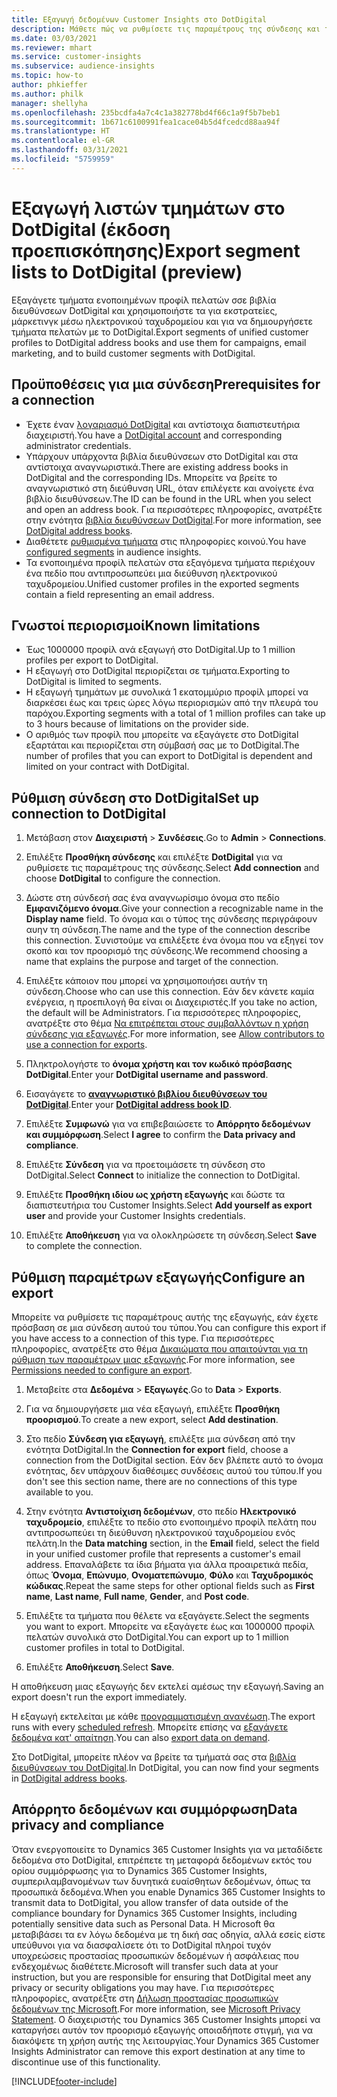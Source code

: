 ```yaml
---
title: Εξαγωγή δεδομένων Customer Insights στο DotDigital
description: Μάθετε πώς να ρυθμίσετε τις παραμέτρους της σύνδεσης και της εξαγωγής στο DotDigital.
ms.date: 03/03/2021
ms.reviewer: mhart
ms.service: customer-insights
ms.subservice: audience-insights
ms.topic: how-to
author: phkieffer
ms.author: philk
manager: shellyha
ms.openlocfilehash: 235bcdfa4a7c4c1a382778bd4f66c1a9f5b7beb1
ms.sourcegitcommit: 1b671c6100991fea1cace04b5d4fcedcd88aa94f
ms.translationtype: HT
ms.contentlocale: el-GR
ms.lasthandoff: 03/31/2021
ms.locfileid: "5759959"
---
```

# <a name="export-segment-lists-to-dotdigital-preview"></a><span data-ttu-id="186b4-103">Εξαγωγή λιστών τμημάτων στο DotDigital (έκδοση προεπισκόπησης)</span><span class="sxs-lookup"><span data-stu-id="186b4-103">Export segment lists to DotDigital (preview)</span></span>

<span data-ttu-id="186b4-104">Εξαγάγετε τμήματα ενοποιημένων προφίλ πελατών σσε βιβλία διευθύνσεων DotDigital και χρησιμοποιήστε τα για εκστρατείες, μάρκετινγκ μέσω ηλεκτρονικού ταχυδρομείου και για να δημιουργήσετε τμήματα πελατών με το DotDigital.</span><span class="sxs-lookup"><span data-stu-id="186b4-104">Export segments of unified customer profiles to DotDigital address books and use them for campaigns, email marketing, and to build customer segments with DotDigital.</span></span> 

## <a name="prerequisites-for-a-connection"></a><span data-ttu-id="186b4-105">Προϋποθέσεις για μια σύνδεση</span><span class="sxs-lookup"><span data-stu-id="186b4-105">Prerequisites for a connection</span></span>

-   <span data-ttu-id="186b4-106">Έχετε έναν [λογαριασμό DotDigital](https://dotdigital.com/) και αντίστοιχα διαπιστευτήρια διαχειριστή.</span><span class="sxs-lookup"><span data-stu-id="186b4-106">You have a [DotDigital account](https://dotdigital.com/) and corresponding administrator credentials.</span></span>
-   <span data-ttu-id="186b4-107">Υπάρχουν υπάρχοντα βιβλία διευθύνσεων στο DotDigital και στα αντίστοιχα αναγνωριστικά.</span><span class="sxs-lookup"><span data-stu-id="186b4-107">There are existing address books in DotDigital and the corresponding IDs.</span></span> <span data-ttu-id="186b4-108">Μπορείτε να βρείτε το αναγνωριστικό στη διεύθυνση URL, όταν επιλέγετε και ανοίγετε ένα βιβλίο διευθύνσεων.</span><span class="sxs-lookup"><span data-stu-id="186b4-108">The ID can be found in the URL when you select and open an address book.</span></span> <span data-ttu-id="186b4-109">Για περισσότερες πληροφορίες, ανατρέξτε στην ενότητα [βιβλία διευθύνσεων DotDigital](https://support.dotdigital.com/hc/articles/212211968-Creating-an-address-book).</span><span class="sxs-lookup"><span data-stu-id="186b4-109">For more information, see [DotDigital address books](https://support.dotdigital.com/hc/articles/212211968-Creating-an-address-book).</span></span>
-   <span data-ttu-id="186b4-110">Διαθέτετε [ρυθμισμένα τμήματα](segments.md) στις πληροφορίες κοινού.</span><span class="sxs-lookup"><span data-stu-id="186b4-110">You have [configured segments](segments.md) in audience insights.</span></span>
-   <span data-ttu-id="186b4-111">Τα ενοποιημένα προφίλ πελατών στα εξαγόμενα τμήματα περιέχουν ένα πεδίο που αντιπροσωπεύει μια διεύθυνση ηλεκτρονικού ταχυδρομείου.</span><span class="sxs-lookup"><span data-stu-id="186b4-111">Unified customer profiles in the exported segments contain a field representing an email address.</span></span>

## <a name="known-limitations"></a><span data-ttu-id="186b4-112">Γνωστοί περιορισμοί</span><span class="sxs-lookup"><span data-stu-id="186b4-112">Known limitations</span></span>

- <span data-ttu-id="186b4-113">Έως 1000000 προφίλ ανά εξαγωγή στο DotDigital.</span><span class="sxs-lookup"><span data-stu-id="186b4-113">Up to 1 million profiles per export to DotDigital.</span></span>
- <span data-ttu-id="186b4-114">Η εξαγωγή στο DotDigital περιορίζεται σε τμήματα.</span><span class="sxs-lookup"><span data-stu-id="186b4-114">Exporting to DotDigital is limited to segments.</span></span>
- <span data-ttu-id="186b4-115">Η εξαγωγή τμημάτων με συνολικά 1 εκατομμύριο προφίλ μπορεί να διαρκέσει έως και τρεις ώρες λόγω περιορισμών από την πλευρά του παρόχου.</span><span class="sxs-lookup"><span data-stu-id="186b4-115">Exporting segments with a total of 1 million profiles can take up to 3 hours because of limitations on the provider side.</span></span> 
- <span data-ttu-id="186b4-116">Ο αριθμός των προφίλ που μπορείτε να εξαγάγετε στο DotDigital εξαρτάται και περιορίζεται στη σύμβασή σας με το DotDigital.</span><span class="sxs-lookup"><span data-stu-id="186b4-116">The number of profiles that you can export to DotDigital is dependent and limited on your contract with DotDigital.</span></span>

## <a name="set-up-connection-to-dotdigital"></a><span data-ttu-id="186b4-117">Ρύθμιση σύνδεση στο DotDigital</span><span class="sxs-lookup"><span data-stu-id="186b4-117">Set up connection to DotDigital</span></span>

1. <span data-ttu-id="186b4-118">Μετάβαση στον **Διαχειριστή** > **Συνδέσεις**.</span><span class="sxs-lookup"><span data-stu-id="186b4-118">Go to **Admin** > **Connections**.</span></span>

1. <span data-ttu-id="186b4-119">Επιλέξτε **Προσθήκη σύνδεσης** και επιλέξτε **DotDigital** για να ρυθμίσετε τις παραμέτρους της σύνδεσης.</span><span class="sxs-lookup"><span data-stu-id="186b4-119">Select **Add connection** and choose **DotDigital** to configure the connection.</span></span>

1. <span data-ttu-id="186b4-120">Δώστε στη σύνδεσή σας ένα αναγνωρίσιμο όνομα στο πεδίο **Εμφανιζόμενο όνομα**.</span><span class="sxs-lookup"><span data-stu-id="186b4-120">Give your connection a recognizable name in the **Display name** field.</span></span> <span data-ttu-id="186b4-121">Το όνομα και ο τύπος της σύνδεσης περιγράφουν αυην τη σύνδεση.</span><span class="sxs-lookup"><span data-stu-id="186b4-121">The name and the type of the connection describe this connection.</span></span> <span data-ttu-id="186b4-122">Συνιστούμε να επιλέξετε ένα όνομα που να εξηγεί τον σκοπό και τον προορισμό της σύνδεσης.</span><span class="sxs-lookup"><span data-stu-id="186b4-122">We recommend choosing a name that explains the purpose and target of the connection.</span></span>

1. <span data-ttu-id="186b4-123">Επιλέξτε κάποιον που μπορεί να χρησιμοποιήσει αυτήν τη σύνδεση.</span><span class="sxs-lookup"><span data-stu-id="186b4-123">Choose who can use this connection.</span></span> <span data-ttu-id="186b4-124">Εάν δεν κάνετε καμία ενέργεια, η προεπιλογή θα είναι οι Διαχειριστές.</span><span class="sxs-lookup"><span data-stu-id="186b4-124">If you take no action, the default will be Administrators.</span></span> <span data-ttu-id="186b4-125">Για περισσότερες πληροφορίες, ανατρέξτε στο θέμα [Να επιτρέπεται στους συμβαλλόντων η χρήση σύνδεσης για εξαγωγές](connections.md#allow-contributors-to-use-a-connection-for-exports).</span><span class="sxs-lookup"><span data-stu-id="186b4-125">For more information, see [Allow contributors to use a connection for exports](connections.md#allow-contributors-to-use-a-connection-for-exports).</span></span>

1. <span data-ttu-id="186b4-126">Πληκτρολογήστε το **όνομα χρήστη και τον κωδικό πρόσβασης DotDigital**.</span><span class="sxs-lookup"><span data-stu-id="186b4-126">Enter your **DotDigital username and password**.</span></span>

1. <span data-ttu-id="186b4-127">Εισαγάγετε το **[αναγνωριστικό βιβλίου διευθύνσεων του DotDigital](https://support.dotdigital.com/hc/articles/212211968-Creating-an-address-book)**.</span><span class="sxs-lookup"><span data-stu-id="186b4-127">Enter your **[DotDigital address book ID](https://support.dotdigital.com/hc/articles/212211968-Creating-an-address-book)**.</span></span>

1. <span data-ttu-id="186b4-128">Επιλέξτε **Συμφωνώ** για να επιβεβαιώσετε το **Απόρρητο δεδομένων και συμμόρφωση**.</span><span class="sxs-lookup"><span data-stu-id="186b4-128">Select **I agree** to confirm the **Data privacy and compliance**.</span></span>

1. <span data-ttu-id="186b4-129">Επιλέξτε **Σύνδεση** για να προετοιμάσετε τη σύνδεση στο DotDigital.</span><span class="sxs-lookup"><span data-stu-id="186b4-129">Select **Connect** to initialize the connection to DotDigital.</span></span>

1. <span data-ttu-id="186b4-130">Επιλέξτε **Προσθήκη ιδίου ως χρήστη εξαγωγής** και δώστε τα διαπιστευτήρια του Customer Insights.</span><span class="sxs-lookup"><span data-stu-id="186b4-130">Select **Add yourself as export user** and provide your Customer Insights credentials.</span></span>

1. <span data-ttu-id="186b4-131">Επιλέξτε **Αποθήκευση** για να ολοκληρώσετε τη σύνδεση.</span><span class="sxs-lookup"><span data-stu-id="186b4-131">Select **Save** to complete the connection.</span></span> 

## <a name="configure-an-export"></a><span data-ttu-id="186b4-132">Ρύθμιση παραμέτρων εξαγωγής</span><span class="sxs-lookup"><span data-stu-id="186b4-132">Configure an export</span></span>

<span data-ttu-id="186b4-133">Μπορείτε να ρυθμίσετε τις παραμέτρους αυτής της εξαγωγής, εάν έχετε πρόσβαση σε μια σύνδεση αυτού του τύπου.</span><span class="sxs-lookup"><span data-stu-id="186b4-133">You can configure this export if you have access to a connection of this type.</span></span> <span data-ttu-id="186b4-134">Για περισσότερες πληροφορίες, ανατρέξτε στο θέμα [Δικαιώματα που απαιτούνται για τη ρύθμιση των παραμέτρων μιας εξαγωγής](export-destinations.md#set-up-a-new-export).</span><span class="sxs-lookup"><span data-stu-id="186b4-134">For more information, see [Permissions needed to configure an export](export-destinations.md#set-up-a-new-export).</span></span>

1. <span data-ttu-id="186b4-135">Μεταβείτε στα **Δεδομένα** > **Εξαγωγές**.</span><span class="sxs-lookup"><span data-stu-id="186b4-135">Go to **Data** > **Exports**.</span></span>

1. <span data-ttu-id="186b4-136">Για να δημιουργήσετε μια νέα εξαγωγή, επιλέξτε **Προσθήκη προορισμού**.</span><span class="sxs-lookup"><span data-stu-id="186b4-136">To create a new export, select **Add destination**.</span></span>

1. <span data-ttu-id="186b4-137">Στο πεδίο **Σύνδεση για εξαγωγή**, επιλέξτε μια σύνδεση από την ενότητα DotDigital.</span><span class="sxs-lookup"><span data-stu-id="186b4-137">In the **Connection for export** field, choose a connection from the DotDigital section.</span></span> <span data-ttu-id="186b4-138">Εάν δεν βλέπετε αυτό το όνομα ενότητας, δεν υπάρχουν διαθέσιμες συνδέσεις αυτού του τύπου.</span><span class="sxs-lookup"><span data-stu-id="186b4-138">If you don't see this section name, there are no connections of this type available to you.</span></span>


1. <span data-ttu-id="186b4-139">Στην ενότητα **Αντιστοίχιση δεδομένων**, στο πεδίο **Ηλεκτρονικό ταχυδρομείο**, επιλέξτε το πεδίο στο ενοποιημένο προφίλ πελάτη που αντιπροσωπεύει τη διεύθυνση ηλεκτρονικού ταχυδρομείου ενός πελάτη.</span><span class="sxs-lookup"><span data-stu-id="186b4-139">In the **Data matching** section, in the **Email** field, select the field in your unified customer profile that represents a customer's email address.</span></span> <span data-ttu-id="186b4-140">Επαναλάβετε τα ίδια βήματα για άλλα προαιρετικά πεδία, όπως **Όνομα**, **Επώνυμο**, **Ονοματεπώνυμο**, **Φύλο** και **Ταχυδρομικός κώδικας**.</span><span class="sxs-lookup"><span data-stu-id="186b4-140">Repeat the same steps for other optional fields such as **First name**, **Last name**, **Full name**, **Gender**, and **Post code**.</span></span>

1. <span data-ttu-id="186b4-141">Επιλέξτε τα τμήματα που θέλετε να εξαγάγετε.</span><span class="sxs-lookup"><span data-stu-id="186b4-141">Select the segments you want to export.</span></span> <span data-ttu-id="186b4-142">Μπορείτε να εξαγάγετε έως και 1000000 προφίλ πελατών συνολικά στο DotDigital.</span><span class="sxs-lookup"><span data-stu-id="186b4-142">You can export up to 1 million customer profiles in total to DotDigital.</span></span>

1. <span data-ttu-id="186b4-143">Επιλέξτε **Αποθήκευση**.</span><span class="sxs-lookup"><span data-stu-id="186b4-143">Select **Save**.</span></span>

<span data-ttu-id="186b4-144">Η αποθήκευση μιας εξαγωγής δεν εκτελεί αμέσως την εξαγωγή.</span><span class="sxs-lookup"><span data-stu-id="186b4-144">Saving an export doesn't run the export immediately.</span></span>

<span data-ttu-id="186b4-145">Η εξαγωγή εκτελείται με κάθε [προγραμματισμένη ανανέωση](system.md#schedule-tab).</span><span class="sxs-lookup"><span data-stu-id="186b4-145">The export runs with every [scheduled refresh](system.md#schedule-tab).</span></span> <span data-ttu-id="186b4-146">Μπορείτε επίσης να [εξαγάγετε δεδομένα κατ' απαίτηση](export-destinations.md#run-exports-on-demand).</span><span class="sxs-lookup"><span data-stu-id="186b4-146">You can also [export data on demand](export-destinations.md#run-exports-on-demand).</span></span> 
 
<span data-ttu-id="186b4-147">Στο DotDigital, μπορείτε πλέον να βρείτε τα τμήματά σας στα [βιβλία διευθύνσεων του DotDigital](https://support.dotdigital.com/hc/articles/212211968-Creating-an-address-book).</span><span class="sxs-lookup"><span data-stu-id="186b4-147">In DotDigital, you can now find your segments in [DotDigital address books](https://support.dotdigital.com/hc/articles/212211968-Creating-an-address-book).</span></span>


## <a name="data-privacy-and-compliance"></a><span data-ttu-id="186b4-148">Απόρρητο δεδομένων και συμμόρφωση</span><span class="sxs-lookup"><span data-stu-id="186b4-148">Data privacy and compliance</span></span>

<span data-ttu-id="186b4-149">Όταν ενεργοποιείτε το Dynamics 365 Customer Insights για να μεταδίδετε δεδομένα στο DotDigital, επιτρέπετε τη μεταφορά δεδομένων εκτός του ορίου συμμόρφωσης για το Dynamics 365 Customer Insights, συμπεριλαμβανομένων των δυνητικά ευαίσθητων δεδομένων, όπως τα προσωπικά δεδομένα.</span><span class="sxs-lookup"><span data-stu-id="186b4-149">When you enable Dynamics 365 Customer Insights to transmit data to DotDigital, you allow transfer of data outside of the compliance boundary for Dynamics 365 Customer Insights, including potentially sensitive data such as Personal Data.</span></span> <span data-ttu-id="186b4-150">Η Microsoft θα μεταβιβάσει τα εν λόγω δεδομένα με τη δική σας οδηγία, αλλά εσείς είστε υπεύθυνοι για να διασφαλίσετε ότι το DotDigital πληροί τυχόν υποχρεώσεις προστασίας προσωπικών δεδομένων ή ασφάλειας που ενδεχομένως διαθέτετε.</span><span class="sxs-lookup"><span data-stu-id="186b4-150">Microsoft will transfer such data at your instruction, but you are responsible for ensuring that DotDigital meet any privacy or security obligations you may have.</span></span> <span data-ttu-id="186b4-151">Για περισσότερες πληροφορίες, ανατρέξτε στη [Δήλωση προστασίας προσωπικών δεδομένων της Microsoft](https://go.microsoft.com/fwlink/?linkid=396732).</span><span class="sxs-lookup"><span data-stu-id="186b4-151">For more information, see [Microsoft Privacy Statement](https://go.microsoft.com/fwlink/?linkid=396732).</span></span>
<span data-ttu-id="186b4-152">Ο διαχειριστής του Dynamics 365 Customer Insights μπορεί να καταργήσει αυτόν τον προορισμό εξαγωγής οποιαδήποτε στιγμή, για να διακόψετε τη χρήση αυτής της λειτουργίας.</span><span class="sxs-lookup"><span data-stu-id="186b4-152">Your Dynamics 365 Customer Insights Administrator can remove this export destination at any time to discontinue use of this functionality.</span></span>


[!INCLUDE[footer-include](../includes/footer-banner.md)]

